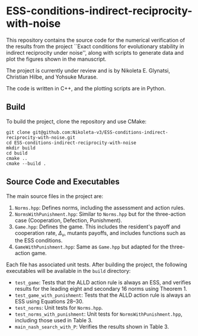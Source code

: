 # ESS-conditions-indirect-reciprocity-with-noise

This repository contains the source code for the numerical verification of the
results from the project ``Exact conditions for evolutionary stability in
indirect reciprocity under noise'', along with scripts to generate data and plot
the figures shown in the manuscript.

The project is currently under review and is by Nikoleta E. Glynatsi, Christian
Hilbe, and Yohsuke Murase.

The code is written in C++, and the plotting scripts are in Python.

## Build

To build the project, clone the repository and use CMake:

```shell
git clone git@github.com:Nikoleta-v3/ESS-conditions-indirect-reciprocity-with-noise.git
cd ESS-conditions-indirect-reciprocity-with-noise
mkdir build
cd build
cmake ..
cmake --build .
```

## Source Code and Executables

The main source files in the project are:

1. `Norms.hpp`: Defines norms, including the assessment and action rules.
2. `NormsWithPunishment.hpp`: Similar to `Norms.hpp` but for the three-action case (Cooperation, Defection, Punishment).
3. `Game.hpp`: Defines the game. This includes the resident's payoff and
   cooperation rate, $\Delta_v$, mutants payoffs, and includes functions such as
   the ESS conditions.
4. `GameWithPunishment.hpp`: Same as `Game.hpp` but adapted for the three-action game.

Each file has associated unit tests. After building the project, the following
executables will be available in the `build` directory:

* `test_game`: Tests that the ALLD action rule is always an ESS, and verifies results for the leading eight and secondary 16 norms using Theorem 1.
* `test_game_with_punishment`: Tests that the ALLD action rule is always an ESS using Equations 28–30.
* `test_norms`: Unit tests for `Norms.hpp`.
* `test_norms_with_punishment`: Unit tests for `NormsWithPunishment.hpp`, including those used in Table 3.
* `main_nash_search_with_P`: Verifies the results shown in Table 3.

